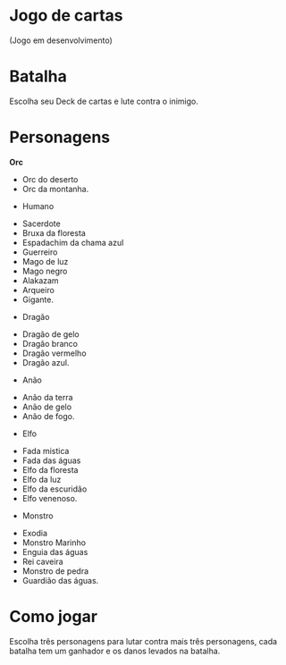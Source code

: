 # Jogo de cartas

(Jogo em desenvolvimento)


# Batalha

Escolha seu Deck de cartas e lute contra o inimigo.

# Personagens

**Orc** 
- Orc do deserto
- Orc da montanha.

* Humano 
- Sacerdote 
- Bruxa da floresta
- Espadachim da chama azul
- Guerreiro
- Mago de luz
- Mago negro
- Alakazam
- Arqueiro
- Gigante.

* Dragão 
- Dragão de gelo
- Dragão branco
- Dragão vermelho
- Dragão azul.

* Anão 
- Anão da terra
- Anão de gelo
- Anão de fogo.

* Elfo 
- Fada mistica
- Fada das águas
- Elfo da floresta
- Elfo da luz
- Elfo da escuridão
- Elfo venenoso.

* Monstro 
- Exodia
- Monstro Marinho
- Enguia das águas
- Rei caveira
- Monstro de pedra
- Guardião das águas.

# Como jogar

Escolha três personagens para lutar contra mais três personagens, cada batalha tem um ganhador e os danos levados na batalha.
